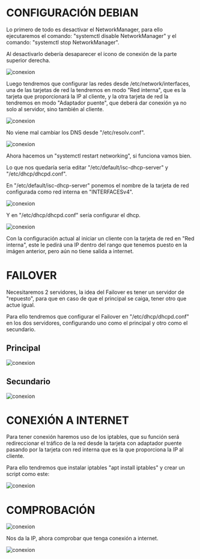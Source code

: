 # CONFIGURACIÓN DEBIAN

Lo primero de todo es desactivar el NetworkManager, para ello ejecutaremos el comando: "systemctl disable NetworkManager" y el comando: "systemctl stop NetworkManager".

Al desactivarlo debería desaparecer el icono de conexión de la parte superior derecha.

![conexion](Imagenes/conexion.png)

Luego tendremos que configurar las redes desde /etc/network/interfaces, una de las tarjetas de red la tendremos en modo "Red interna", que es la tarjeta que proporcionará la IP al cliente, y la otra tarjeta de red la tendremos en modo "Adaptador puente", que deberá dar conexión ya no solo al servidor, sino también al cliente.

![conexion](Imagenes/interfaces.png)

No viene mal cambiar los DNS desde "/etc/resolv.conf".

![conexion](Imagenes/dns.png)

Ahora hacemos un "systemctl restart networking", si funciona vamos bien.

Lo que nos quedaría seria editar "/etc/default/isc-dhcp-server" y "/etc/dhcp/dhcpd.conf". 

En "/etc/default/isc-dhcp-server" ponemos el nombre de la tarjeta de red configurada como red interna en "INTERFACESv4".

![conexion](Imagenes/ipv4.png)

Y en "/etc/dhcp/dhcpd.conf" sería configurar el dhcp.

![conexion](Imagenes/dhcp.png)

Con la configuración actual al iniciar un cliente con la tarjeta de red en "Red interna", este le pedirá una IP dentro del rango que tenemos puesto en la imágen anterior, pero aún no tiene salida a internet.

# FAILOVER

Necesitaremos 2 servidores, la idea del Failover es tener un servidor de "repuesto", para que en caso de que el principal se caiga, tener otro que actue igual.

Para ello tendremos que configurar el Failover en "/etc/dhcp/dhcpd.conf" en los dos servidores, configurando uno como el principal y otro como el secundario.

## Principal

![conexion](Imagenes/principal.png)

## Secundario

![conexion](Imagenes/secundario.png)

# CONEXIÓN A INTERNET

Para tener conexión haremos uso de los iptables, que su función será redireccionar el tráfico de la red desde la tarjeta con adaptador puente pasando por la tarjeta con red interna que es la que proporciona la IP al cliente.

Para ello tendremos que instalar iptables "apt install iptables" y crear un script como este:

![conexion](Imagenes/iptables.png)

# COMPROBACIÓN

![conexion](Imagenes/ip.png)

Nos da la IP, ahora comprobar que tenga conexión a internet.

![conexion](Imagenes/inet.png)
